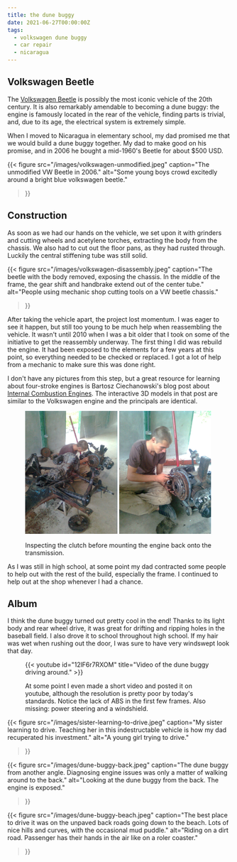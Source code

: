 ```yaml
---
title: the dune buggy
date: 2021-06-27T00:00:00Z
tags:
  - volkswagen dune buggy
  - car repair
  - nicaragua
---
```


## Volkswagen Beetle

The [Volkswagen Beetle](https://en.wikipedia.org/wiki/Volkswagen_Beetle) is
possibly the most iconic vehicle of the 20th century. It is also remarkably
amendable to becoming a dune buggy: the engine is famously located in the
rear of the vehicle, finding parts is trivial, and, due to its age, the
electrical system is extremely simple.

When I moved to Nicaragua in elementary school, my dad promised me that we
would build a dune buggy together. My dad to make good on his promise, and in
2006 he bought a mid-1960's Beetle for about $500 USD.

{{< figure
    src="/images/volkswagen-unmodified.jpeg"
    caption="The unmodified VW Beetle in 2006."
    alt="Some young boys crowd excitedly around a bright blue volkswagen beetle."
>}}

## Construction

As soon as we had our hands on the vehicle, we set upon it with grinders and
cutting wheels and acetylene torches, extracting the body from the chassis. We
also had to cut out the floor pans, as they had rusted through. Luckily the
central stiffening tube was still solid.

{{< figure
    src="/images/volkswagen-disassembly.jpeg"
    caption="The beetle with the body removed, exposing the chassis. In the middle of the frame, the gear shift and handbrake extend out of the center tube."
    alt="People using mechanic shop cutting tools on a VW beetle chassis."
>}}


After taking the vehicle apart, the project lost momentum. I was eager to see
it happen, but still too young to be much help when reassembling the vehicle.
It wasn't until 2010 when I was a bit older that I took on some of the
initiative to get the reassembly underway. The first thing I did was rebuild
the engine. It had been exposed to the elements for a few years at this point,
so everything needed to be checked or replaced. I got a lot of help from a
mechanic to make sure this was done right.

I don't have any pictures from this step, but a great resource for learning
about four-stroke engines is Bartosz Ciechanowski's blog post about [Internal
Combustion Engines](https://ciechanow.ski/internal-combustion-engine/). The
interactive 3D models in that post are similar to the Volkswagen engine and the
principals are identical.

<figure>
  <img
    src="/images/volkswagen-assembly-0.jpeg"
    alt="Mechanic shop with car parts everywhere. A person inspects the engine supported by a jack."
    width="49%">
  <img 
    src="/images/volkswagen-assembly-1.jpeg"
    alt="Mechanic shop with car parts everywhere. A person inspects the engine supported by a jack."
    width="49%">
  <figcaption><p>Inspecting the clutch before mounting the engine back onto the transmission.</p></figcaption>
</figure>

As I was still in high school, at some point my dad contracted some people to
help out with the rest of the build, especially the frame. I continued to help
out at the shop whenever I had a chance.

## Album

I think the dune buggy turned out pretty cool in the end! Thanks to its light
body and rear wheel drive, it was great for drifting and ripping holes in the
baseball field. I also drove it to school throughout high school. If my hair
was wet when rushing out the door, I was sure to have very windswept look that
day.


<figure>
  {{< youtube id="12lF6r7RXOM" title="Video of the dune buggy driving around." >}}
<figcaption>
<p>

At some point I even made a short video and posted it on youtube, although the
resolution is pretty poor by today's standards. Notice the lack of ABS in the
first few frames. Also missing: power steering and a windshield.

</p>
</figcaption>
</figure>

{{< figure
    src="/images/sister-learning-to-drive.jpeg"
    caption="My sister learning to drive. Teaching her in this indestructable vehicle is how my dad recuperated his investment."
    alt="A young girl trying to drive."
>}}

{{< figure
    src="/images/dune-buggy-back.jpeg"
    caption="The dune buggy from another angle. Diagnosing engine issues was only a matter of walking around to the back."
    alt="Looking at the dune buggy from the back. The engine is exposed."
>}}

{{< figure
    src="/images/dune-buggy-beach.jpeg"
    caption="The best place to drive it was on the unpaved back roads going down to the beach. Lots of nice hills and curves, with the occasional mud puddle."
    alt="Riding on a dirt road. Passenger has their hands in the air like on a roler coaster."
>}}
